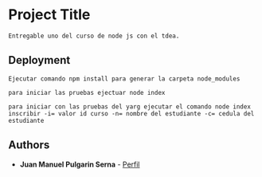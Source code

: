 # Project Title
    Entregable uno del curso de node js con el tdea.

## Deployment
    Ejecutar comando npm install para generar la carpeta node_modules

    para iniciar las pruebas ejectuar node index

    para iniciar con las pruebas del yarg ejecutar el comando node index inscribir -i= valor id curso -n= nombre del estudiante -c= cedula del estudiante

## Authors

* **Juan Manuel Pulgarin Serna**  - [Perfil](https://github.com/jmps1126)